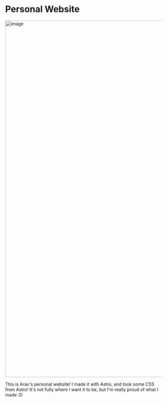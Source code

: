 # Personal Website
<img width="1140" alt="image" src="https://github.com/user-attachments/assets/bc1e453b-5799-4e53-98f9-7e1911849e50" />

This is Arav's personal website! I made it with Astro, and took some CSS from Astro! It's not fully where I want it to be, but I'm really proud of what I made :D

